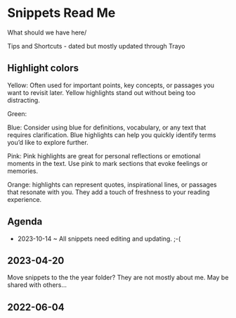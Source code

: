 # Snippets Read Me

What should we have here/

Tips and Shortcuts - dated but mostly updated through Trayo


## Highlight colors

Yellow: Often used for important points, key concepts, or passages you want to revisit later. Yellow highlights stand out without being too distracting.

Green:


Blue: Consider using blue for definitions, vocabulary, or any text that requires clarification. Blue highlights can help you quickly identify terms you’d like to explore further.

Pink: Pink highlights are great for personal reflections or emotional moments in the text. Use pink to mark sections that evoke feelings or memories.

Orange: highlights can represent quotes, inspirational lines, or passages that resonate with you. They add a touch of freshness to your reading experience.



## Agenda

* 2023-10-14 ~ All snippets need editing and updating. ;-(


## 2023-04-20

Move snippets to the the year folder? They are not mostly about me. May be shared with others...

## 2022-06-04
